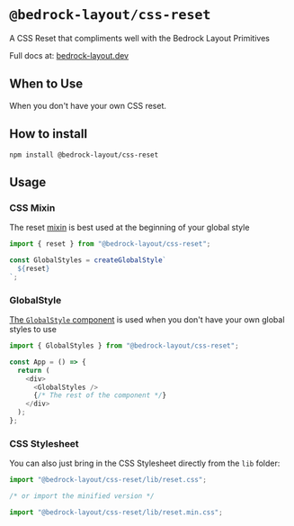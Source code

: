 # `@bedrock-layout/css-reset`

A CSS Reset that compliments well with the Bedrock Layout Primitives

Full docs at: [bedrock-layout.dev](https://bedrock-layout.dev/)

## When to Use

When you don't have your own CSS reset.

## How to install

`npm install @bedrock-layout/css-reset`

## Usage

### CSS Mixin

The reset [mixin](https://styled-components.com/docs/api#css) is best used at the beginning of your global style

```javascript
import { reset } from "@bedrock-layout/css-reset";

const GlobalStyles = createGlobalStyle`
  ${reset}
`;
```

### GlobalStyle

[The `GlobalStyle` component](https://styled-components.com/docs/api#createglobalstyle) is used when you don't have your own global styles to use

```javascript
import { GlobalStyles } from "@bedrock-layout/css-reset";

const App = () => {
  return (
    <div>
      <GlobalStyles />
      {/* The rest of the component */}
    </div>
  );
};
```

### CSS Stylesheet

You can also just bring in the CSS Stylesheet directly from the `lib` folder:

```javascript
import "@bedrock-layout/css-reset/lib/reset.css";

/* or import the minified version */

import "@bedrock-layout/css-reset/lib/reset.min.css";
```
